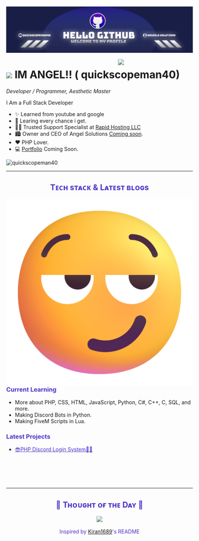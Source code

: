 <!--Banner-->
![quickscopeman40 Banner Image](./banner.png)

<!--Night Owl image-->
<div>
  <img align="right" width="40%" src="https://pic.funnygifsbox.com/uploads/2022/12/funnygifsbox.com-2022-12-13-09-14-40-61.gif">
</div>

<!--Header Name-->
# <img src="https://static.vecteezy.com/system/resources/previews/020/522/258/non_2x/cool-face-with-pixel-glasses-emoji-free-png.png" width="30"/> IM ANGEL!! ( quickscopeman40) 
*Developer / Programmer, Aesthetic Master*
<br /> 

<!--Start Intro-->               
<p align="left">I Am a Full Stack Developer  </p>

- ✨ Learned from youtube and google
- 🌱 Learing every chance i get.
- 💁‍♂️ Trusted Support Specialist at [Rapid Hosting LLC](https://rapidhosting.cloud)
- 🏙 Owner and CEO of Angel Solutions [Coming soon](https://).
- ❤ PHP Lover.
- 💻 [Portfolio]() Coming Soon.
<!--End Intro-->

<!--Profile Count Badge-->
<p align="left">
  <img src="https://komarev.com/ghpvc/?username=quickscopeman40&label=Profile%20views&color=5032c7&style=for-the-badge&logo=star" alt="quickscopeman40" style="padding-right:20px;" />
</p>

---


<!--Languages and Tools Section-->       
<h2 align="center" style="color: #5032c7;">Tᴇᴄʜ sᴛᴀᴄᴋ & Lᴀᴛᴇsᴛ ʙʟᴏɢs</h2> 
<picture>
  <source media="(prefers-color-scheme: dark)" srcset="./emoji.png">
  <source media="(prefers-color-scheme: light)" srcset="./emoji.png">
  <img align="left" alt="GIF description" src="./emoji.png">
</picture>
<br />

<h3 align="left" style="color: #5032c7;">Current Learning</h3>
<ul align="left">
  <li>More about PHP, CSS, HTML, JavaScript, Python, C#, C++, C, SQL, and more.</li>
  <li>Making Discord Bots in Python.</li>
  <li>Making FiveM Scripts in Lua.</li>
</ul>
  
<h3 align="left" style="color: #5032c7;">Latest Projects</h3>
<ul align="left">
  <li><a href="https://comingsoon.com" style="color: #5032c7;">😎PHP Discord Login System🧑‍💻</a></li>
</ul>
<br />
<br />
<br />
<br />



<!--Github stats Table--> 

---

<!--Dynamic Quote card updates everyday at 12 PM--> 
<h2 align="center" style="color: #5032c7;">🌟 Tʜᴏᴜɢʜᴛ ᴏғ ᴛʜᴇ Dᴀʏ 🌟</h2>







<!--STARTS_HERE_QUOTE_CARD-->
<p align="center">
    <img src="https://readme-daily-quotes.vercel.app/api?author=Miguel%20de%20Cervantes&quote=To%20be%20prepared%20is%20half%20the%20victory.%20&theme=dark&bg_color=0a1328&author_color=ffeb95&accent_color=c56a90">
</p>
<!--ENDS_HERE_QUOTE_CARD-->



<p align="center" style="color: #5032c7;">Inspired by <a href="https://github.com/Kiran1689">Kiran1689</a>'s README</p>





<!--Contact Section--> 


<!--Buy me a coffee-->

